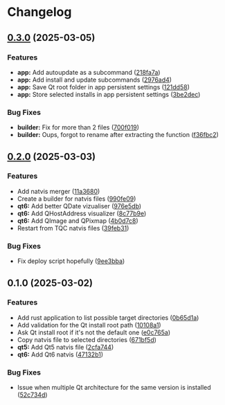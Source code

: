 # Changelog

## [0.3.0](https://github.com/narnaud/natvis4qt/compare/v0.2.0...v0.3.0) (2025-03-05)


### Features

* **app:** Add autoupdate as a subcommand ([218fa7a](https://github.com/narnaud/natvis4qt/commit/218fa7a2e2fae351ec812ea4224380bc7ee31964))
* **app:** Add install and update subcommands ([2976ad4](https://github.com/narnaud/natvis4qt/commit/2976ad457f6ebbb18d3be379d98335ef8967a197))
* **app:** Save Qt root folder in app persistent settings ([121dd58](https://github.com/narnaud/natvis4qt/commit/121dd5848adefbc6adc7c7d5f84e9476749e3ab5))
* **app:** Store selected installs in app persistent settings ([3be2dec](https://github.com/narnaud/natvis4qt/commit/3be2dec5bf1c8d04789f2a9f310e10977768f51a))


### Bug Fixes

* **builder:** Fix for more than 2 files ([700f019](https://github.com/narnaud/natvis4qt/commit/700f019d522837a1e2de5b7d43ea0cf67a680a30))
* **builder:** Oups, forgot to rename after extracting the function ([f36fbc2](https://github.com/narnaud/natvis4qt/commit/f36fbc27bcea4478480cd35babf39eafbbe48c0d))

## [0.2.0](https://github.com/narnaud/natvis4qt/compare/v0.1.0...v0.2.0) (2025-03-03)


### Features

* Add natvis merger ([11a3680](https://github.com/narnaud/natvis4qt/commit/11a36804ce481f17eb09604c6b08d1e4264420d1))
* Create a builder for natvis files ([990fe09](https://github.com/narnaud/natvis4qt/commit/990fe095dc24191bd655a7ff6d98efb841b9c3dd))
* **qt6:** Add better QDate vizualiser ([976e5db](https://github.com/narnaud/natvis4qt/commit/976e5db1ea2b423efbe70de9a0b9b16cfcc8eef2))
* **qt6:** Add QHostAddress visualizer ([8c77b9e](https://github.com/narnaud/natvis4qt/commit/8c77b9e8c33d63eb819128f3e5071bed97876bdc))
* **qt6:** Add QImage and QPixmap ([4b0d7c8](https://github.com/narnaud/natvis4qt/commit/4b0d7c835a8f29f4b59e719009ceb08e2501aeed))
* Restart from TQC natvis files ([39feb31](https://github.com/narnaud/natvis4qt/commit/39feb315d1948c4f9efc2fcbdea77cd54e77946f))


### Bug Fixes

* Fix deploy script hopefully ([9ee3bba](https://github.com/narnaud/natvis4qt/commit/9ee3bba5513da04ac2f66d366bbf6c3e77065e6c))

## 0.1.0 (2025-03-02)


### Features

* Add rust application to list possible target directories ([0b65d1a](https://github.com/narnaud/natvis4qt/commit/0b65d1a549441d25e11c1ae48c457f66d12bc974))
* Add validation for the Qt install root path ([10108a1](https://github.com/narnaud/natvis4qt/commit/10108a1e7a8d880fb3dd5964f5f762f90e4dc1df))
* Ask Qt install root if it's not the default one ([e0c765a](https://github.com/narnaud/natvis4qt/commit/e0c765a424d1f7a6086ac9838981c5b02f211289))
* Copy natvis file to selected directories ([671bf5d](https://github.com/narnaud/natvis4qt/commit/671bf5d2523d2f0520f7fcd739c0809df7884fc7))
* **qt5:** Add Qt5 natvis file ([2cfa744](https://github.com/narnaud/natvis4qt/commit/2cfa74400f441ecd06f843d4f15e428287c3bc66))
* **qt6:** Add Qt6 natvis ([47132b1](https://github.com/narnaud/natvis4qt/commit/47132b1eb09c9603948addcd8575e2ee4f48578f))


### Bug Fixes

* Issue when multiple Qt architecture for the same version is installed ([52c734d](https://github.com/narnaud/natvis4qt/commit/52c734d2e247ff22dc618ed438a44a3298bac2b1))
